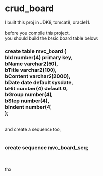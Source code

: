 # crud_board<br>
I built this proj in JDK8, tomcat8, oracle11.<br>
<br>
before you compile this project,<br>
you should build the basic board table below:<br>
<h3>
create table mvc_board (<br>
	bId number(4) primary key,<br>
	bName varchar2(50),<br>
	bTitle varchar2(100),<br>
	bContent varchar2(2000),<br>
	bDate date default sysdate,<br>
	bHit number(4) default 0,<br>
	bGroup number(4),<br>
	bStep number(4),<br>
	bIndent number(4) <br>
);<br>
</h3>
<br>
and create a sequence too,<br>
<br>
<h3>create sequence mvc_board_seq;</h3><br>
<br>
thx<br>